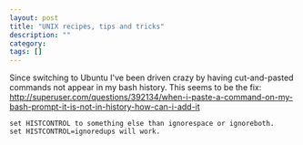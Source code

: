 ```yaml
---
layout: post
title: "UNIX recipes, tips and tricks"
description: ""
category:  
tags: []
---
```

Since switching to Ubuntu I've been driven crazy by having cut-and-pasted commands not appear in my bash history. This seems to be the fix: http://superuser.com/questions/392134/when-i-paste-a-command-on-my-bash-prompt-it-is-not-in-history-how-can-i-add-it

	set HISTCONTROL to something else than ignorespace or ignoreboth.
	set HISTCONTROL=ignoredups will work.
